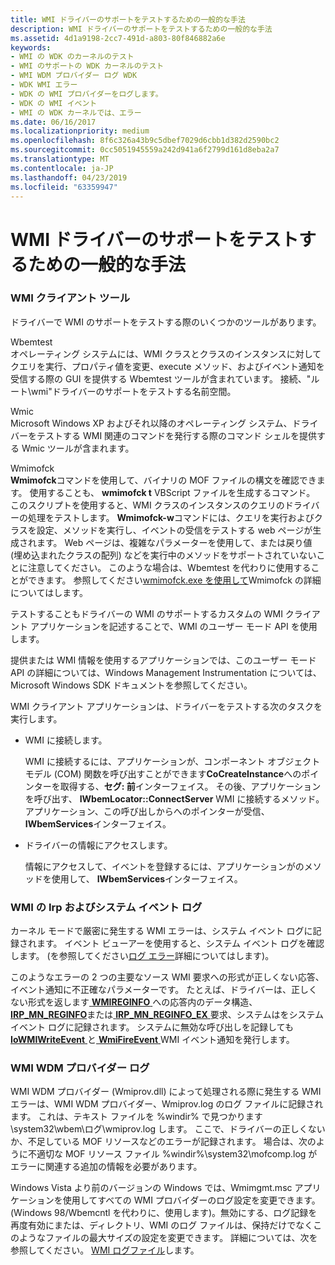 ```yaml
---
title: WMI ドライバーのサポートをテストするための一般的な手法
description: WMI ドライバーのサポートをテストするための一般的な手法
ms.assetid: 4d1a9198-2cc7-491d-a803-80f846882a6e
keywords:
- WMI の WDK のカーネルのテスト
- WMI のサポートの WDK カーネルのテスト
- WMI WDM プロバイダー ログ WDK
- WDK WMI エラー
- WDK の WMI プロバイダーをログします。
- WDK の WMI イベント
- WMI の WDK カーネルでは、エラー
ms.date: 06/16/2017
ms.localizationpriority: medium
ms.openlocfilehash: 8f6c326a43b9c5dbef7029d6cbb1d382d2590bc2
ms.sourcegitcommit: 0cc5051945559a242d941a6f2799d161d8eba2a7
ms.translationtype: MT
ms.contentlocale: ja-JP
ms.lasthandoff: 04/23/2019
ms.locfileid: "63359947"
---
```

# <a name="general-techniques-for-testing-wmi-driver-support"></a>WMI ドライバーのサポートをテストするための一般的な手法





### <a name="wmi-client-tools"></a>WMI クライアント ツール

ドライバーで WMI のサポートをテストする際のいくつかのツールがあります。

<a href="" id="wbemtest"></a>Wbemtest  
オペレーティング システムには、WMI クラスとクラスのインスタンスに対してクエリを実行、プロパティ値を変更、execute メソッド、およびイベント通知を受信する際の GUI を提供する Wbemtest ツールが含まれています。 接続、"ルート\\wmi"ドライバーのサポートをテストする名前空間。

<a href="" id="wmic"></a>Wmic  
Microsoft Windows XP およびそれ以降のオペレーティング システム、ドライバーをテストする WMI 関連のコマンドを発行する際のコマンド シェルを提供する Wmic ツールが含まれます。

<a href="" id="wmimofck"></a>Wmimofck  
**Wmimofck**コマンドを使用して、バイナリの MOF ファイルの構文を確認できます。 使用することも、 **wmimofck t** VBScript ファイルを生成するコマンド。 このスクリプトを使用すると、WMI クラスのインスタンスのクエリのドライバーの処理をテストします。 **Wmimofck-w**コマンドには、クエリを実行およびクラスを設定、メソッドを実行し、イベントの受信をテストする web ページが生成されます。 Web ページは、複雑なパラメーターを使用して、または戻り値 (埋め込まれたクラスの配列) などを実行中のメソッドをサポートされていないことに注意してください。 このような場合は、Wbemtest を代わりに使用することができます。 参照してください[wmimofck.exe を使用して](using-wmimofck-exe.md)Wmimofck の詳細についてはします。

テストすることもドライバーの WMI のサポートするカスタムの WMI クライアント アプリケーションを記述することで、WMI のユーザー モード API を使用します。

提供または WMI 情報を使用するアプリケーションでは、このユーザー モード API の詳細については、Windows Management Instrumentation については、Microsoft Windows SDK ドキュメントを参照してください。

WMI クライアント アプリケーションは、ドライバーをテストする次のタスクを実行します。

-   WMI に接続します。

    WMI に接続するには、アプリケーションが、コンポーネント オブジェクト モデル (COM) 関数を呼び出すことができます**CoCreateInstance**へのポインターを取得する、**セグ: 前**インターフェイス。 その後、アプリケーションを呼び出す、 **IWbemLocator::ConnectServer** WMI に接続するメソッド。 アプリケーション、この呼び出しからへのポインターが受信、 **IWbemServices**インターフェイス。

-   ドライバーの情報にアクセスします。

    情報にアクセスして、イベントを登録するには、アプリケーションがのメソッドを使用して、 **IWbemServices**インターフェイス。

### <a href="" id="ddk-wmi-irps-and-the-system-event-log-kg"></a>WMI の Irp およびシステム イベント ログ

カーネル モードで厳密に発生する WMI エラーは、システム イベント ログに記録されます。 イベント ビューアーを使用すると、システム イベント ログを確認します。 (を参照してください[ログ エラー](logging-errors.md)詳細についてはします)。

このようなエラーの 2 つの主要なソース WMI 要求への形式が正しくない応答、イベント通知に不正確なパラメーターです。 たとえば、ドライバーは、正しくない形式を返します[ **WMIREGINFO** ](https://msdn.microsoft.com/library/windows/hardware/ff565832)への応答内のデータ構造、 [ **IRP\_MN\_REGINFO**](https://msdn.microsoft.com/library/windows/hardware/ff551731)または[ **IRP\_MN\_REGINFO\_EX** ](https://msdn.microsoft.com/library/windows/hardware/ff551734)要求、システムはをシステム イベント ログに記録されます。 システムに無効な呼び出しを記録しても[ **IoWMIWriteEvent** ](https://msdn.microsoft.com/library/windows/hardware/ff550520)と[ **WmiFireEvent** ](https://msdn.microsoft.com/library/windows/hardware/ff565807) WMI イベント通知を発行します。

### <a href="" id="ddk-wmi-wdm-provider-log-kg"></a>WMI WDM プロバイダー ログ

WMI WDM プロバイダー (Wmiprov.dll) によって処理される際に発生する WMI エラーは、WMI WDM プロバイダー、Wmiprov.log のログ ファイルに記録されます。 これは、テキスト ファイルを %windir% で見つかります\\system32\\wbem\\ログ\\wmiprov.log します。 ここで、ドライバーの正しくないか、不足している MOF リソースなどのエラーが記録されます。 場合は、次のように不適切な MOF リソース ファイル %windir%\\system32\\mofcomp.log がエラーに関連する追加の情報を必要があります。

Windows Vista より前のバージョンの Windows では、Wmimgmt.msc アプリケーションを使用してすべての WMI プロバイダーのログ設定を変更できます。 (Windows 98/Wbemcntl を代わりに、使用します)。無効にする、ログ記録を再度有効にまたは、ディレクトリ、WMI のログ ファイルは、保持だけでなくこのようなファイルの最大サイズの設定を変更できます。 詳細については、次を参照してください。 [WMI ログファイル](https://msdn.microsoft.com/library/aa394564)します。

 

 





